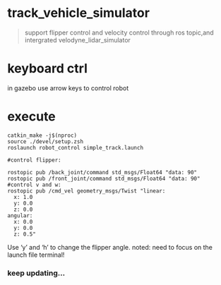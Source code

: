 # track_vehicle_simulator
> support flipper control and velocity control through ros topic,and intergrated velodyne_lidar_simulator

# keyboard ctrl
in gazebo use arrow keys to control robot 
# execute

```shell
catkin_make -j$(nproc)
source ./devel/setup.zsh
roslaunch robot_control simple_track.launch

#control flipper:

rostopic pub /back_joint/command std_msgs/Float64 "data: 90"
rostopic pub /front_joint/command std_msgs/Float64 "data: 90"
#control v and w:
rostopic pub /cmd_vel geometry_msgs/Twist "linear:
  x: 1.0
  y: 0.0
  z: 0.0
angular:
  x: 0.0
  y: 0.0
  z: 0.5"

```
Use ‘y’ and ‘h’ to change the flipper angle. noted: need to focus on the launch file terminal!
  ### keep updating...